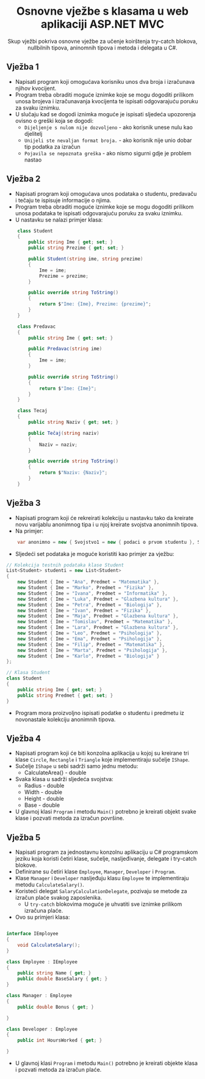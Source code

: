 <div align="center">

<!-- title -->

# Osnovne vježbe s klasama u web aplikaciji ASP.NET MVC

<!-- description -->

Skup vježbi pokriva osnovne vježbe za učenje koirštenja try-catch blokova, nullbilnih tipova, aninomnih tipova i metoda i delegata u C#.

</div>


## Vježba 1

* Napisati program koji omogućava korisniku unos dva broja i izračunava njihov kvocijent. 
* Program treba obraditi moguće iznimke koje se mogu dogoditi prilikom unosa brojeva i izračunavanja kvocijenta te ispisati odgovarajuću poruku za svaku iznimku.
* U slučaju kad se dogodi iznimka moguće je ispisati sljedeća upozorenja ovisno o greški koja se dogodi:
    * `Dijeljenje s nulom nije dozvoljeno` - ako korisnik unese nulu kao djelitelj
    * `Unijeli ste nevaljan format broja.` - ako korisnik nije unio dobar tip podatka za izračun
    * `Pojavila se nepoznata greška` - ako nismo sigurni gdje je problem nastao


## Vježba 2

* Napisati program koji omogućava unos podataka o studentu, predavaču i tečaju te ispisuje informacije o njima. 
* Program treba obraditi moguće iznimke koje se mogu dogoditi prilikom unosa podataka te ispisati odgovarajuću poruku za svaku iznimku.
* U nastavku se nalazi primjer klasa:

```csharp
    class Student
    {
        public string Ime { get; set; }
        public string Prezime { get; set; }

        public Student(string ime, string prezime)
        {
            Ime = ime;
            Prezime = prezime;
        }

        public override string ToString()
        {
            return $"Ime: {Ime}, Prezime: {prezime}";
        }
    }

    class Predavac
    {
        public string Ime { get; set; }

        public Predavac(string ime)
        {
            Ime = ime;
        }

        public override string ToString()
        {
            return $"Ime: {Ime}";
        }
    }

    class Tecaj
    {
        public string Naziv { get; set; }

        public Tečaj(string naziv)
        {
            Naziv = naziv;
        }

        public override string ToString()
        {
            return $"Naziv: {Naziv}";
        }
    }
```

## Vježba 3

* Napisati program koji će rekreirati kolekciju u nastavku tako da kreirate novu varijablu anonimnog tipa i u njoj kreirate svojstva anonimnih tipova.
* Na primjer: 

```csharp
    var anonimno = new { Svojstvo1 = new { podaci o prvom studentu }, Svojstvo2 = new { podaci o drugom studentu }, itd... }
```

* Sljedeći set podataka je moguće koristiti kao primjer za vježbu:

```csharp
// Kolekcija testnih podataka klase Student
List<Student> studenti = new List<Student>
{
    new Student { Ime = "Ana", Predmet = "Matematika" },
    new Student { Ime = "Marko", Predmet = "Fizika" },
    new Student { Ime = "Ivana", Predmet = "Informatika" },
    new Student { Ime = "Luka", Predmet = "Glazbena kultura" },
    new Student { Ime = "Petra", Predmet = "Biologija" },
    new Student { Ime = "Ivan", Predmet = "Fizika" },
    new Student { Ime = "Maja", Predmet = "Glazbena kultura" },
    new Student { Ime = "Tomislav", Predmet = "Matematika" },
    new Student { Ime = "Lara", Predmet = "Glazbena kultura" },
    new Student { Ime = "Leo", Predmet = "Psihologija" },
    new Student { Ime = "Ema", Predmet = "Psihologija" },
    new Student { Ime = "Filip", Predmet = "Matematika" },
    new Student { Ime = "Marta", Predmet = "Psihologija" },
    new Student { Ime = "Karlo", Predmet = "Biologija" }
};

// Klasa Student
class Student
{
    public string Ime { get; set; }
    public string Predmet { get; set; }
}
```

* Program mora proizvoljno ispisati podatke o studentu i predmetu iz novonastale kolekciju anonimnih tipova.


## Vježba 4

* Napisati program koji će biti konzolna aplikacija u kojoj su kreirane tri klase `Circle`, `Rectangle` i `Triangle` koje implementiraju sučelje `IShape`.
* Sučelje `IShape` u sebi sadrži samo jednu metodu:
    * CalculateArea() - double
* Svaka klasa u sadrži sljedeća svojstva:
    * Radius - double
    * Width - double
    * Height - double
    * Base - double
* U glavnoj klasi `Program`  i metodu `Main()` potrebno je kreirati objekt svake klase i pozvati metoda za izračun površine.



## Vježba 5

* Napisati program za jednostavnu konzolnu aplikaciju u C# programskom jeziku koja koristi četiri klase, sučelje, nasljeđivanje, delegate i try-catch blokove.
* Definirane su četiri klase `Employee`, `Manager`, `Developer` i `Program`.
* Klase `Manager` i `Developer` nasljeđuju klasu `Employee` te implementiraju metodu `CalculateSalary()`.
* Koristeći delegat `SalaryCalculationDelegate`, pozivaju se metode za izračun plaće svakog zaposlenika. 
    * U `try-catch` blokovima moguće je uhvatiti sve iznimke prilikom izračuna plaće.
* Ovo su primjeri klasa:

```csharp

interface IEmployee
{
    void CalculateSalary();
}

class Employee : IEmployee
{
    public string Name { get; }
    public double BaseSalary { get; } 
}

class Manager : Employee
{
    public double Bonus { get; }

}

class Developer : Employee
{
    public int HoursWorked { get; }

}

```

* U glavnoj klasi `Program`  i metodu `Main()` potrebno je kreirati objekte klasa i pozvati metoda za izračun plaće.
